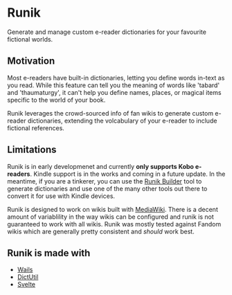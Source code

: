# Runik

Generate and manage custom e-reader dictionaries for your favourite fictional worlds.

## Motivation

Most e-readers have built-in dictionaries, letting you define words in-text as you read. While this feature can tell you the meaning of words like 'tabard' and 'thaumaturgy', it can't help you define names, places, or magical items specific to the world of your book. 

Runik leverages the crowd-sourced info of fan wikis to generate custom e-reader dictionaries, extending the volcabulary of your e-reader to include fictional references. 

## Limitations

Runik is in early developmenet and currently **only supports Kobo e-readers**. Kindle support is in the works and coming in a future update. In the meantime, if you are a tinkerer, you can use the [Runik Builder](https://github.com/Runik-3/builder) tool to generate dictionaries and use one of the many other tools out there to convert it for use with Kindle devices.

Runik is designed to work on wikis built with [MediaWiki](https://www.mediawiki.org/wiki/MediaWiki). There is a decent amount of variablility in the way wikis can be configured and runik is not guaranteed to work with all wikis. Runik was mostly tested against Fandom wikis which are generally pretty consistent and *should* work best.

## Runik is made with

- [Wails](https://github.com/wailsapp/wails)
- [DictUtil](https://github.com/pgaskin/dictutil)
- [Svelte](https://github.com/sveltejs/svelte)
